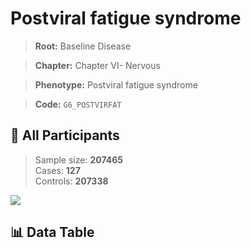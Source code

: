 # Postviral fatigue syndrome

> **Root:** Baseline Disease  

> **Chapter:** Chapter VI- Nervous  

> **Phenotype:** Postviral fatigue syndrome  

> **Code:** `G6_POSTVIRFAT`

## 🧪 All Participants  
> Sample size: **207465**  
> Cases: **127**  
> Controls: **207338**
<img src="/Sensitive/Figures/ALL/Baseline/G6_POSTVIRFAT.png"/>

## 📊 Data Table
<CsvTableMRF src="/Sensitive/Data/ALL/Baseline/LG_G6_POSTVIRFAT.csv"/>

